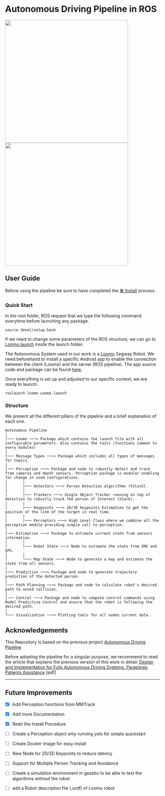 # Autonomous Driving Pipeline in ROS

<p float="left">
  <img src="./img/ADP.gif" width="400" />
  <img src="./src/control/Images/MR_Loomo_closed_loop.gif" width="400" /> 
</p>


## User Guide

Before using the pipeline be sure to have completed the [🛠️ Install](./Install.md) process.


### Quick Start

In the root folder, ROS request that we type the following command everytime before launching any package.

```shell
source devel/setup.bash
```

If we need to change some parameters of the ROS structure, we can go to [Loomo.launch](/src/loomo) inside the launch folder.

The Autonomous System used in our work is a [Loomo](https://store.segway.com/segway-loomo-mini-transporter-robot-sidekick) Segway Robot. We need beforehand to install a specific Android app to enable the connection between the client (Loomo) and the server (ROS pipeline). The app source code and package can be found [here](https://github.com/theoh-io/Loomo_app_ADP).

Once everything is set up and adjusted to our specific context, we are ready to launch:

```shell
roslaunch loomo Loomo.launch
```


### Structure

We present all the different pillars of the pipeline and a brief explanation of each one.

```
Autonomous Pipeline
│
│─── Loomo ───> Package which contains the launch file with all configurable parameters. Also contains the tools (functions common to every modules)
│
│─── Message Types ───> Package which includes all types of messages for topics.
│
│─── Perception ───> Package and node to robustly detect and track from cameras and depth sensors. Perception package is modular enabling for change in used configurations.
|       |
|       |─── Detectors ───> Person Detection algorithms (Yolov5).
|       |
|       |─── Trackers ───> Single Object Tracker running on top of detection to robustly track the person of Interest (Stark).
|       |
|       |─── Keypoints ───> 2D/3D keypoints Estimation to get the position of the link of the target in real time.
|       |
|       |─── Perceptors ───> High Level Class where we combine all the perception module providing simple call to perception.
│
│─── Estimation ───> Package to estimate current state from sensors information.
│       │
│       │─── Robot State ───> Node to estimate the state from IMU and GPS.
│       │
│       └─── Map State ───> Node to generate a map and estimate the state from all sensors.
│
│─── Prediction ───> Package and node to generate trajectory prediction of the detected person.
│
│─── Path Planning ───> Package and node to calculate robot's desired path to avoid collision.
│
│─── Control ───> Package and node to compute control commands using Model Predictive Control and ensure that the robot is following the desired path.
│
└─── Visualization ───> Plotting tools for all nodes current data.
```

## Acknowledgements

This Repository is based on the previous project [Autonomous Driving Pipeline](https://github.com/cconejob/Autonomous_driving_pipeline)

Before adopting the pipeline for a singular purpose, we recommend to read the article that explains the previous version of this work in detail:
[Design and Implementation for Fully Autonomous Driving Systems. Paraplegic Patients Assistance](/paper.pdf) [pdf]

---

## Future Improvements
- [x] Add Perception functions from MMTrack
- [x] Add more Documentation
- [x] Redo the Install Procedure
- [ ] Create a Perception object only running yolo for simple quickstart
- [ ] Create Docker Image for easy install
- [ ] New Node for 2D/3D Keypoints to reduce latency
- [ ] Support for Multiple Person Tracking and Avoidance 
- [ ] Create a simulation environment in gazebo to be able to test the algorithms without the robot
- [ ] add a Robot description file (.urdf) of Loomo robot 








